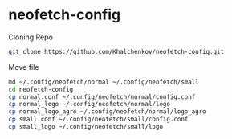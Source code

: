 # neofetch-config
<p>Cloning Repo</p>
  
```bash
git clone https://github.com/Khalchenkov/neofetch-config.git
```
<p>Move file</p>

```bash
md ~/.config/neofetch/normal ~/.config/neofetch/small
cd neofetch-config
cp normal.conf ~/.config/neofetch/normal/config.conf
cp normal_logo ~/.config/neofetch/normal/logo
cp normal_logo_agro ~/.config/neofetch/normal/logo_agro
cp small.conf ~/.config/neofetch/small/config.conf
cp small_logo ~/.config/neofetch/small/logo
```
